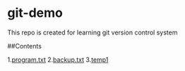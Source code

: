 # git-demo
This repo is created for learning git version control system

##Contents

1.[program.txt](program.txt)
2.[backup.txt](backup.txt)
3.[temp1](temp1)
